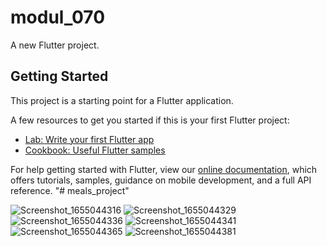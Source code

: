# modul_070

A new Flutter project.

## Getting Started

This project is a starting point for a Flutter application.

A few resources to get you started if this is your first Flutter project:

- [Lab: Write your first Flutter app](https://flutter.dev/docs/get-started/codelab)
- [Cookbook: Useful Flutter samples](https://flutter.dev/docs/cookbook)

For help getting started with Flutter, view our
[online documentation](https://flutter.dev/docs), which offers tutorials,
samples, guidance on mobile development, and a full API reference.
"# meals_project"  

![Screenshot_1655044316](https://user-images.githubusercontent.com/65570842/173239392-bc7fc986-ccfc-4dae-b74a-6435c47595b1.png)
![Screenshot_1655044329](https://user-images.githubusercontent.com/65570842/173239395-0fe7075a-a78b-445e-b7d6-c91a79ca3553.png)
![Screenshot_1655044336](https://user-images.githubusercontent.com/65570842/173239397-c4b57812-ec3e-4598-9e30-19660bdc11ce.png)
![Screenshot_1655044341](https://user-images.githubusercontent.com/65570842/173239400-2be18545-234a-466d-b950-bcf5e5ebf1b8.png)
![Screenshot_1655044365](https://user-images.githubusercontent.com/65570842/173239401-b1189c01-3c4f-49a0-a3aa-25986cb4c085.png)
![Screenshot_1655044381](https://user-images.githubusercontent.com/65570842/173239405-f0a806ce-9d95-439f-aa08-9de832c28deb.png)



